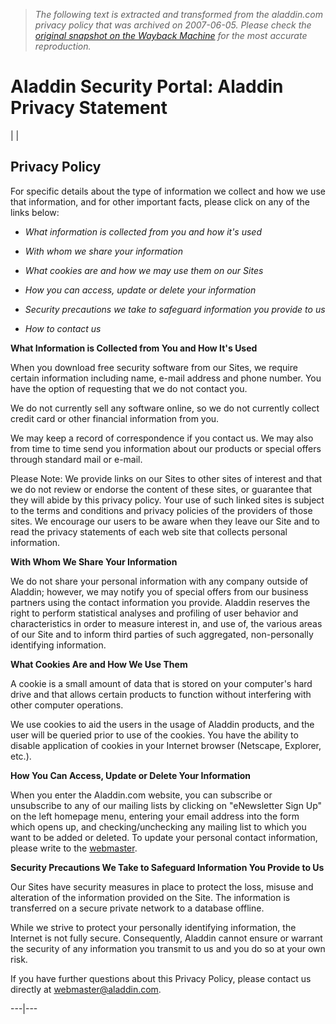 > *The following text is extracted and transformed from the aladdin.com privacy policy that was archived on 2007-06-05. Please check the [original snapshot on the Wayback Machine](https://web.archive.org/web/20070605040144id_/http%3A//aladdin.com/about/privacy.asp) for the most accurate reproduction.*

# Aladdin Security Portal: Aladdin Privacy Statement

|  | 

## Privacy Policy

For specific details about the type of information we collect and how we use that information, and for other important facts, please click on any of the links below: 

  * _What information is collected from you and how it's used_   

  * _With whom we share your information_   

  * _What cookies are and how we may use them on our Sites_   

  * _How you can access, update or delete your information_   

  * _Security precautions we take to safeguard information you provide to us_   

  * _How to contact us_



**What Information is Collected from You and How It's Used**

When you download free security software from our Sites, we require certain information including name, e-mail address and phone number. You have the option of requesting that we do not contact you. 

We do not currently sell any software online, so we do not currently collect credit card or other financial information from you. 

We may keep a record of correspondence if you contact us. We may also from time to time send you information about our products or special offers through standard mail or e-mail. 

Please Note: We provide links on our Sites to other sites of interest and that we do not review or endorse the content of these sites, or guarantee that they will abide by this privacy policy. Your use of such linked sites is subject to the terms and conditions and privacy policies of the providers of those sites. We encourage our users to be aware when they leave our Site and to read the privacy statements of each web site that collects personal information. 

**With Whom We Share Your Information**

We do not share your personal information with any company outside of Aladdin; however, we may notify you of special offers from our business partners using the contact information you provide. Aladdin reserves the right to perform statistical analyses and profiling of user behavior and characteristics in order to measure interest in, and use of, the various areas of our Site and to inform third parties of such aggregated, non-personally identifying information. 

**What Cookies Are and How We Use Them**

A cookie is a small amount of data that is stored on your computer's hard drive and that allows certain products to function without interfering with other computer operations. 

We use cookies to aid the users in the usage of Aladdin products, and the user will be queried prior to use of the cookies. You have the ability to disable application of cookies in your Internet browser (Netscape, Explorer, etc.). 

**How You Can Access, Update or Delete Your Information**

When you enter the Aladdin.com website, you can subscribe or unsubscribe to any of our mailing lists by clicking on "eNewsletter Sign Up" on the left homepage menu, entering your email address into the form which opens up, and checking/unchecking any mailing list to which you want to be added or deleted. To update your personal contact information, please write to the [webmaster](mailto:webmaster@aladdin.com). 

**Security Precautions We Take to Safeguard Information You Provide to Us**

Our Sites have security measures in place to protect the loss, misuse and alteration of the information provided on the Site. The information is transferred on a secure private network to a database offline. 

While we strive to protect your personally identifying information, the Internet is not fully secure. Consequently, Aladdin cannot ensure or warrant the security of any information you transmit to us and you do so at your own risk. 

If you have further questions about this Privacy Policy, please contact us directly at [webmaster@aladdin.com](mailto:webmaster@aladdin.com). 

  
  
  
---|---
